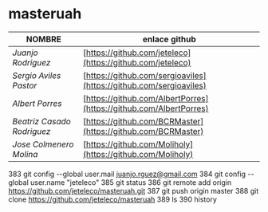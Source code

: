 # masteruah

| __NOMBRE__     | __enlace github__  |
| ------------- | ------------- |
| _Juanjo Rodriguez_ | [https://github.com/jeteleco](https://github.com/jeteleco) |
| _Sergio Aviles Pastor_ | [https://github.com/sergioaviles](https://github.com/sergioaviles) |
| _Albert Porres_ | [https://github.com/AlbertPorres](https://github.com/AlbertPorres) |
| _Beatriz Casado Rodriguez_ | [https://github.com/BCRMaster](https://github.com/BCRMaster) |
| _Jose Colmenero Molina_ | [https://github.com/Moliholy](https://github.com/Moliholy) |





  383  git config --global user.mail juanjo.rguez@gmail.com
  384  git config --global user.name "jeteleco"
  385  git status
  386  git remote add origin https://github.com/jeteleco/masteruah.git
  387  git push origin master
  388  git clone https://github.com/jeteleco/masteruah
  389  ls
  390  history
